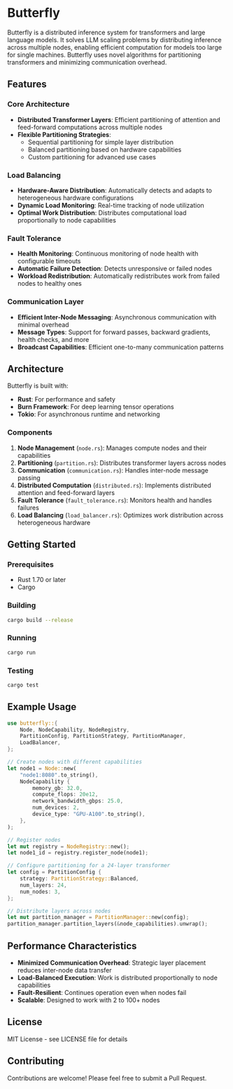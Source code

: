 # Butterfly

Butterfly is a distributed inference system for transformers and large language models. It solves LLM scaling problems by distributing inference across multiple nodes, enabling efficient computation for models too large for single machines. Butterfly uses novel algorithms for partitioning transformers and minimizing communication overhead.

## Features

### Core Architecture
- **Distributed Transformer Layers**: Efficient partitioning of attention and feed-forward computations across multiple nodes
- **Flexible Partitioning Strategies**: 
  - Sequential partitioning for simple layer distribution
  - Balanced partitioning based on hardware capabilities
  - Custom partitioning for advanced use cases

### Load Balancing
- **Hardware-Aware Distribution**: Automatically detects and adapts to heterogeneous hardware configurations
- **Dynamic Load Monitoring**: Real-time tracking of node utilization
- **Optimal Work Distribution**: Distributes computational load proportionally to node capabilities

### Fault Tolerance
- **Health Monitoring**: Continuous monitoring of node health with configurable timeouts
- **Automatic Failure Detection**: Detects unresponsive or failed nodes
- **Workload Redistribution**: Automatically redistributes work from failed nodes to healthy ones

### Communication Layer
- **Efficient Inter-Node Messaging**: Asynchronous communication with minimal overhead
- **Message Types**: Support for forward passes, backward gradients, health checks, and more
- **Broadcast Capabilities**: Efficient one-to-many communication patterns

## Architecture

Butterfly is built with:
- **Rust**: For performance and safety
- **Burn Framework**: For deep learning tensor operations
- **Tokio**: For asynchronous runtime and networking

### Components

1. **Node Management** (`node.rs`): Manages compute nodes and their capabilities
2. **Partitioning** (`partition.rs`): Distributes transformer layers across nodes
3. **Communication** (`communication.rs`): Handles inter-node message passing
4. **Distributed Computation** (`distributed.rs`): Implements distributed attention and feed-forward layers
5. **Fault Tolerance** (`fault_tolerance.rs`): Monitors health and handles failures
6. **Load Balancing** (`load_balancer.rs`): Optimizes work distribution across heterogeneous hardware

## Getting Started

### Prerequisites
- Rust 1.70 or later
- Cargo

### Building
```bash
cargo build --release
```

### Running
```bash
cargo run
```

### Testing
```bash
cargo test
```

## Example Usage

```rust
use butterfly::{
    Node, NodeCapability, NodeRegistry,
    PartitionConfig, PartitionStrategy, PartitionManager,
    LoadBalancer,
};

// Create nodes with different capabilities
let node1 = Node::new(
    "node1:8080".to_string(),
    NodeCapability {
        memory_gb: 32.0,
        compute_flops: 20e12,
        network_bandwidth_gbps: 25.0,
        num_devices: 2,
        device_type: "GPU-A100".to_string(),
    },
);

// Register nodes
let mut registry = NodeRegistry::new();
let node1_id = registry.register_node(node1);

// Configure partitioning for a 24-layer transformer
let config = PartitionConfig {
    strategy: PartitionStrategy::Balanced,
    num_layers: 24,
    num_nodes: 3,
};

// Distribute layers across nodes
let mut partition_manager = PartitionManager::new(config);
partition_manager.partition_layers(&node_capabilities).unwrap();
```

## Performance Characteristics

- **Minimized Communication Overhead**: Strategic layer placement reduces inter-node data transfer
- **Load-Balanced Execution**: Work is distributed proportionally to node capabilities
- **Fault-Resilient**: Continues operation even when nodes fail
- **Scalable**: Designed to work with 2 to 100+ nodes

## License

MIT License - see LICENSE file for details

## Contributing

Contributions are welcome! Please feel free to submit a Pull Request.
